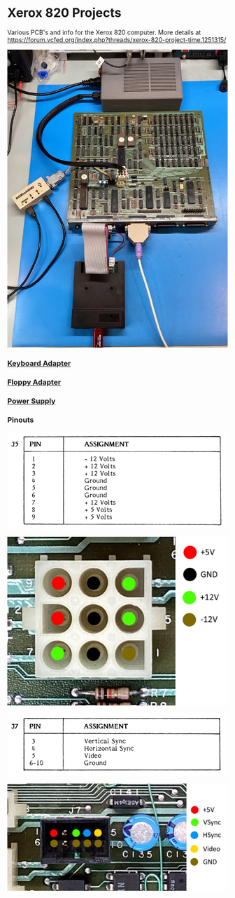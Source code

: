 # Xerox 820 Projects
Various PCB's and info for the Xerox 820 computer.  More details at https://forum.vcfed.org/index.php?threads/xerox-820-project-time.1251315/

![](docs/820-assembled.jpg)

### [Keyboard Adapter](Parallel-to-PS2-Keyboard-Adapter)

### [Floppy Adapter](DB37-to-IDC34-Floppy-Adapter)

### [Power Supply](Power-Supply)

### Pinouts

![J5-pinout](docs/J5-pinout.png)

![J5-Power-Connector](docs/J5-Power-Connector.jpg)

![J7-pinout](docs/J7-pinout.png)

![J7-Video-Connector](docs/J7-Video-Connector.jpg)